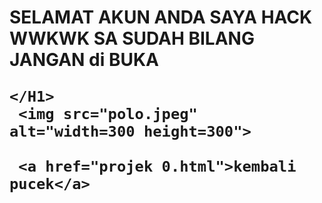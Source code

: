 <!DOCTYPE html>
<html lang="en">
<head>
    <meta charset="UTF-8">
    <meta name="viewport" content="width=device-width, initial-scale=1.0">
    <title>SELAMAT ANDA TERTIPU</title>
</head>
<body>
    <H1>SELAMAT AKUN ANDA SAYA HACK WWKWK
        SA SUDAH BILANG JANGAN di BUKA
    
    </H1>
     <img src="polo.jpeg" alt="width=300 height=300">
     
     <a href="projek 0.html">kembali pucek</a>
</body>
</html>
